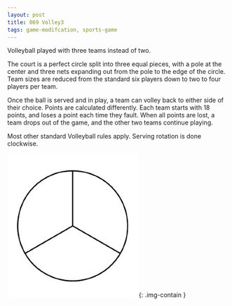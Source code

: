 ```yaml
---
layout: post
title: 069 Volley3
tags: game-modifcation, sports-game
---
```

Volleyball played with three teams instead of two.

The court is a perfect circle split into three equal pieces, with a pole at the center and three nets expanding out from the pole to the edge of the circle.  Team sizes are reduced from the standard six players down to two to four players per team. 

Once the ball is served and in play, a team can volley back to either side of their choice.  Points are calculated differently. Each team starts with 18 points, and loses a point each time they fault.  When all points are lost, a team drops out of the game, and the other two teams continue playing.

Most other standard Volleyball rules apply.  Serving rotation is done clockwise.


![volley3image](/img/games/069_Volley3.jpeg "Volley3 Image"){: .img-contain }